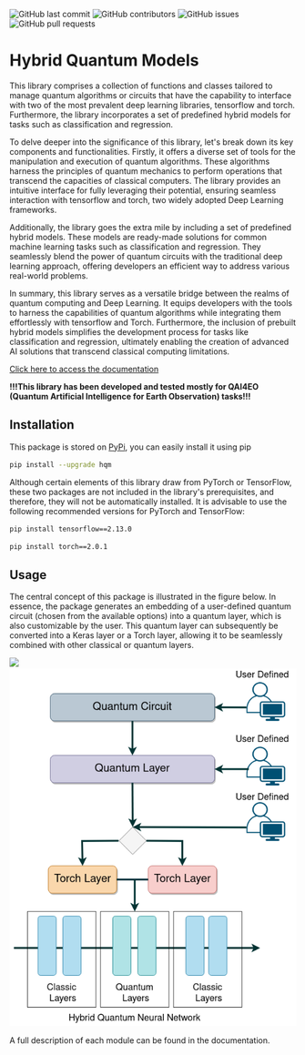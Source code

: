 ![GitHub last commit](https://img.shields.io/github/last-commit/alessandrosebastianelli/hybrid_quantum_models?style=flat-square)
![GitHub contributors](https://img.shields.io/github/contributors/alessandrosebastianelli/hybrid_quantum_models?style=flat-square)
![GitHub issues](https://img.shields.io/github/issues/alessandrosebastianelli/hybrid_quantum_models?style=flat-square)
![GitHub pull requests](https://img.shields.io/github/issues-pr/alessandrosebastianelli/hybrid_quantum_models?style=flat-square)

# Hybrid Quantum Models

This library comprises a collection of functions and classes tailored to manage quantum algorithms or circuits that have the capability to interface with two of the most prevalent deep learning libraries, tensorflow and torch. Furthermore, the library incorporates a set of predefined hybrid models for tasks such as classification and regression.

To delve deeper into the significance of this library, let's break down its key components and functionalities. Firstly, it offers a diverse set of tools for the manipulation and execution of quantum algorithms. These algorithms harness the principles of quantum mechanics to perform operations that transcend the capacities of classical computers. The library provides an intuitive interface for fully leveraging their potential, ensuring seamless interaction with tensorflow and torch, two widely adopted Deep Learning frameworks.

Additionally, the library goes the extra mile by including a set of predefined hybrid models. These models are ready-made solutions for common machine learning tasks such as classification and regression. They seamlessly blend the power of quantum circuits with the traditional deep learning approach, offering developers an efficient way to address various real-world problems.

In summary, this library serves as a versatile bridge between the realms of quantum computing and Deep Learning. It equips developers with the tools to harness the capabilities of quantum algorithms while integrating them effortlessly with tensorflow and Torch. Furthermore, the inclusion of prebuilt hybrid models simplifies the development process for tasks like classification and regression, ultimately enabling the creation of advanced AI solutions that transcend classical computing limitations.

<a class="btn btn-success" href="https://alessandrosebastianelli.github.io/hybrid_quantum_models/hqm.html" target="_blank">Click here to access the documentation</a>

**!!!This library has been developed and tested mostly for QAI4EO (Quantum Artificial Intelligence for Earth Observation) tasks!!!**

## Installation

This package is stored on [PyPi](https://pypi.org/project/hqm/), you can easily install it using pip

```bash
pip install --upgrade hqm
```

Although certain elements of this library draw from PyTorch or TensorFlow, these two packages are not included in the library's prerequisites, and therefore, they will not be automatically installed. It is advisable to use the following recommended versions for PyTorch and TensorFlow:

```bash
pip install tensorflow==2.13.0
```

```bash
pip install torch==2.0.1
```

## Usage

The central concept of this package is illustrated in the figure below. In essence, the package generates an embedding of a user-defined quantum circuit (chosen from the available options) into a quantum layer, which is also customizable by the user. This quantum layer can subsequently be converted into a Keras layer or a Torch layer, allowing it to be seamlessly combined with other classical or quantum layers.

![](../docs/main-hqm.png)
![](docs/main-hqm.png)

A full description of each module can be found in the documentation.